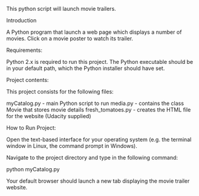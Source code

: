 This python script will launch movie trailers. 

Introduction

A Python program that launch a web page which displays a number of movies. Click on a movie poster to watch its trailer.

Requirements:

Python 2.x is required to run this project. The Python executable should be in your default path, which the Python installer should have set.

Project contents:

This project consists for the following files:

myCatalog.py - main Python script to run
media.py - contains the class Movie that stores movie details
fresh_tomatoes.py - creates the HTML file for the website (Udacity supplied)

How to Run Project:

Open the text-based interface for your operating system (e.g. the terminal window in Linux, the command prompt in Windows).

Navigate to the project directory and type in the following command:

python myCatalog.py

Your default browser should launch a new tab displaying the movie trailer website.